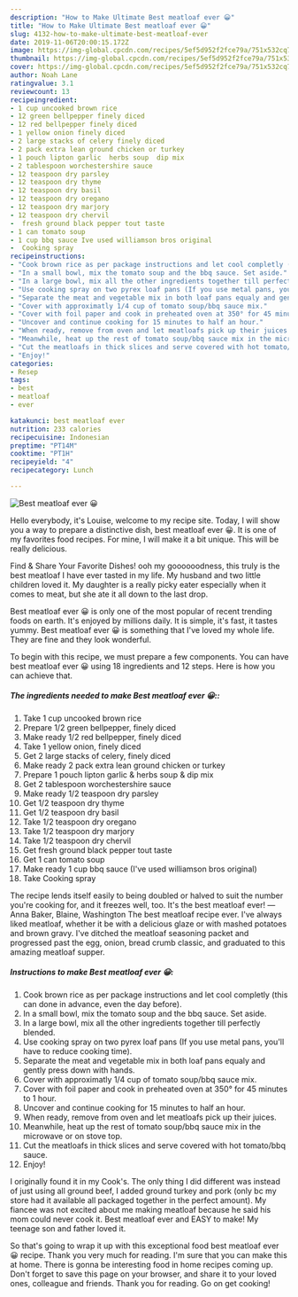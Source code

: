 ```yaml
---
description: "How to Make Ultimate Best meatloaf ever 😀"
title: "How to Make Ultimate Best meatloaf ever 😀"
slug: 4132-how-to-make-ultimate-best-meatloaf-ever
date: 2019-11-06T20:00:15.172Z
image: https://img-global.cpcdn.com/recipes/5ef5d952f2fce79a/751x532cq70/best-meatloaf-ever-😀-recipe-main-photo.jpg
thumbnail: https://img-global.cpcdn.com/recipes/5ef5d952f2fce79a/751x532cq70/best-meatloaf-ever-😀-recipe-main-photo.jpg
cover: https://img-global.cpcdn.com/recipes/5ef5d952f2fce79a/751x532cq70/best-meatloaf-ever-😀-recipe-main-photo.jpg
author: Noah Lane
ratingvalue: 3.1
reviewcount: 13
recipeingredient:
- 1 cup uncooked brown rice
- 12 green bellpepper finely diced
- 12 red bellpepper finely diced
- 1 yellow onion finely diced
- 2 large stacks of celery finely diced
- 2 pack extra lean ground chicken or turkey
- 1 pouch lipton garlic  herbs soup  dip mix
- 2 tablespoon worchestershire sauce
- 12 teaspoon dry parsley
- 12 teaspoon dry thyme
- 12 teaspoon dry basil
- 12 teaspoon dry oregano
- 12 teaspoon dry marjory
- 12 teaspoon dry chervil
-  fresh ground black pepper tout taste
- 1 can tomato soup
- 1 cup bbq sauce Ive used williamson bros original
-  Cooking spray
recipeinstructions:
- "Cook brown rice as per package instructions and let cool completly (this can done in advance, even the day before)."
- "In a small bowl, mix the tomato soup and the bbq sauce. Set aside."
- "In a large bowl, mix all the other ingredients together till perfectly blended."
- "Use cooking spray on two pyrex loaf pans (If you use metal pans, you&#39;ll have to reduce cooking time)."
- "Separate the meat and vegetable mix in both loaf pans equaly and gently press down with hands."
- "Cover with approximatly 1/4 cup of tomato soup/bbq sauce mix."
- "Cover with foil paper and cook in preheated oven at 350° for 45 minutes to 1 hour."
- "Uncover and continue cooking for 15 minutes to half an hour."
- "When ready, remove from oven and let meatloafs pick up their juices."
- "Meanwhile, heat up the rest of tomato soup/bbq sauce mix in the microwave or on stove top."
- "Cut the meatloafs in thick slices and serve covered with hot tomato/bbq sauce."
- "Enjoy!"
categories:
- Resep
tags:
- best
- meatloaf
- ever

katakunci: best meatloaf ever
nutrition: 233 calories
recipecuisine: Indonesian
preptime: "PT14M"
cooktime: "PT1H"
recipeyield: "4"
recipecategory: Lunch

---
```



![Best meatloaf ever 😀](https://img-global.cpcdn.com/recipes/5ef5d952f2fce79a/751x532cq70/best-meatloaf-ever-😀-recipe-main-photo.jpg)

Hello everybody, it's Louise, welcome to my recipe site. Today, I will show you a way to prepare a distinctive dish, best meatloaf ever 😀. It is one of my favorites food recipes. For mine, I will make it a bit unique. This will be really delicious.

Find &amp; Share Your Favorite Dishes! ooh my goooooodness, this truly is the best meatloaf I have ever tasted in my life. My husband and two little children loved it. My daughter is a really picky eater especially when it comes to meat, but she ate it all down to the last drop.

Best meatloaf ever 😀 is only one of the most popular of recent trending foods on earth. It's enjoyed by millions daily. It is simple, it's fast, it tastes yummy. Best meatloaf ever 😀 is something that I've loved my whole life. They are fine and they look wonderful.


To begin with this recipe, we must prepare a few components. You can have best meatloaf ever 😀 using 18 ingredients and 12 steps. Here is how you can achieve that.

##### The ingredients needed to make Best meatloaf ever 😀::

1. Take 1 cup uncooked brown rice
1. Prepare 1/2 green bellpepper, finely diced
1. Make ready 1/2 red bellpepper, finely diced
1. Take 1 yellow onion, finely diced
1. Get 2 large stacks of celery, finely diced
1. Make ready 2 pack extra lean ground chicken or turkey
1. Prepare 1 pouch lipton garlic &amp; herbs soup &amp; dip mix
1. Get 2 tablespoon worchestershire sauce
1. Make ready 1/2 teaspoon dry parsley
1. Get 1/2 teaspoon dry thyme
1. Get 1/2 teaspoon dry basil
1. Take 1/2 teaspoon dry oregano
1. Take 1/2 teaspoon dry marjory
1. Take 1/2 teaspoon dry chervil
1. Get  fresh ground black pepper tout taste
1. Get 1 can tomato soup
1. Make ready 1 cup bbq sauce (I&#39;ve used williamson bros original)
1. Take  Cooking spray


The recipe lends itself easily to being doubled or halved to suit the number you&#39;re cooking for, and it freezes well, too. It&#39;s the best meatloaf ever! —Anna Baker, Blaine, Washington The best meatloaf recipe ever. I&#39;ve always liked meatloaf, whether it be with a delicious glaze or with mashed potatoes and brown gravy. I&#39;ve ditched the meatloaf seasoning packet and progressed past the egg, onion, bread crumb classic, and graduated to this amazing meatloaf supper. 

##### Instructions to make Best meatloaf ever 😀:

1. Cook brown rice as per package instructions and let cool completly (this can done in advance, even the day before).
1. In a small bowl, mix the tomato soup and the bbq sauce. Set aside.
1. In a large bowl, mix all the other ingredients together till perfectly blended.
1. Use cooking spray on two pyrex loaf pans (If you use metal pans, you&#39;ll have to reduce cooking time).
1. Separate the meat and vegetable mix in both loaf pans equaly and gently press down with hands.
1. Cover with approximatly 1/4 cup of tomato soup/bbq sauce mix.
1. Cover with foil paper and cook in preheated oven at 350° for 45 minutes to 1 hour.
1. Uncover and continue cooking for 15 minutes to half an hour.
1. When ready, remove from oven and let meatloafs pick up their juices.
1. Meanwhile, heat up the rest of tomato soup/bbq sauce mix in the microwave or on stove top.
1. Cut the meatloafs in thick slices and serve covered with hot tomato/bbq sauce.
1. Enjoy!


I originally found it in my Cook&#39;s. The only thing I did different was instead of just using all ground beef, I added ground turkey and pork (only bc my store had it available all packaged together in the perfect amount). My fiancee was not excited about me making meatloaf because he said his mom could never cook it. Best meatloaf ever and EASY to make! My teenage son and father loved it. 

So that's going to wrap it up with this exceptional food best meatloaf ever 😀 recipe. Thank you very much for reading. I'm sure that you can make this at home. There is gonna be interesting food in home recipes coming up. Don't forget to save this page on your browser, and share it to your loved ones, colleague and friends. Thank you for reading. Go on get cooking!
